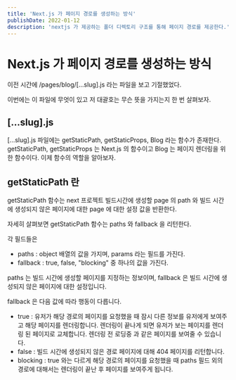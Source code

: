 ```yaml
---
title: 'Next.js 가 페이지 경로를 생성하는 방식'
publishDate: 2022-01-12
description: 'nextjs 가 제공하는 폴더 디렉토리 구조를 통해 페이지 경로를 제공한다.'
---
```


# Next.js 가 페이지 경로를 생성하는 방식

이전 시간에 /pages/blog/[...slug].js 라는 파일을 보고 기절했었다.

이번에는 이 파일에 무엇이 있고 저 대괄호는 무슨 뜻을 가지는지 한 번 살펴보자.

## [...slug].js

[...slug].js 파일에는 getStaticPath, getStaticProps, Blog 라는 함수가 존재한다.
getStaticPath, getStaticProps 는 Next.js 의 함수이고 Blog 는 페이지 렌더링을 위한 함수이다.
이제 함수의 역할을 알아보자.

## getStaticPath 란

getStaticPath 함수는 next 프로젝트 빌드시간에 생성할 page 의 path 와
빌드 시간에 생성되지 않은 페이지에 대한 page 에 대한 설정 값을 반환한다.

자세히 살펴보면 getStaticPath 함수는 paths 와 fallback 을 리턴한다.

각 필드들은

- paths : object 배열의 값을 가지며, params 라는 필드를 가진다.
- fallback : true, false, "blocking" 중 하나의 값을 가진다.

paths 는 빌드 시간에 생성할 페이지를 지정하는 정보이며, fallback 은 빌드 시간에 생성되지 않은 페이지에 대한 설정입니다.

fallback 은 다음 값에 따라 행동이 다릅니다.

- true : 유저가 해당 경로의 페이지를 요청했을 때 잠시 다른 정보를 유저에게 보여주고 해당 페이지를 렌더링합니다.
  렌더링이 끝나게 되면 유저가 보는 페이지를 렌더링 된 페이지로 교체합니다. 렌더링 전 로딩중 과 같은 페이지를 보여줄 수 있습니다.
- false : 빌드 시간에 생성되지 않은 경로 페이지에 대해 404 페이지를 리턴합니다.
- blocking : true 와는 다르게 해당 경로의 페이지를 요청했을 때 paths 필드 외의 경로에 대해서는 렌더링이 끝난 후 페이지를 보여주게 됩니다.

